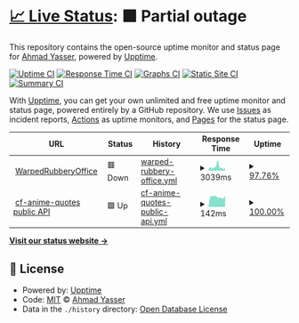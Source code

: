# [📈 Live Status](https://Aynh.github.io/keep-alive): <!--live status--> **🟧 Partial outage**

This repository contains the open-source uptime monitor and status page for [Ahmad Yasser](https://Aynh.github.io/keep-alive), powered by [Upptime](https://github.com/upptime/upptime).

[![Uptime CI](https://github.com/Aynh/keep-alive/workflows/Uptime%20CI/badge.svg)](https://github.com/Aynh/keep-alive/actions?query=workflow%3A%22Uptime+CI%22)
[![Response Time CI](https://github.com/Aynh/keep-alive/workflows/Response%20Time%20CI/badge.svg)](https://github.com/Aynh/keep-alive/actions?query=workflow%3A%22Response+Time+CI%22)
[![Graphs CI](https://github.com/Aynh/keep-alive/workflows/Graphs%20CI/badge.svg)](https://github.com/Aynh/keep-alive/actions?query=workflow%3A%22Graphs+CI%22)
[![Static Site CI](https://github.com/Aynh/keep-alive/workflows/Static%20Site%20CI/badge.svg)](https://github.com/Aynh/keep-alive/actions?query=workflow%3A%22Static+Site+CI%22)
[![Summary CI](https://github.com/Aynh/keep-alive/workflows/Summary%20CI/badge.svg)](https://github.com/Aynh/keep-alive/actions?query=workflow%3A%22Summary+CI%22)

With [Upptime](https://upptime.js.org), you can get your own unlimited and free uptime monitor and status page, powered entirely by a GitHub repository. We use [Issues](https://github.com/Aynh/keep-alive/issues) as incident reports, [Actions](https://github.com/Aynh/keep-alive/actions) as uptime monitors, and [Pages](https://Aynh.github.io/keep-alive) for the status page.

<!--start: status pages-->
<!-- This summary is generated by Upptime (https://github.com/upptime/upptime) -->
<!-- Do not edit this manually, your changes will be overwritten -->
<!-- prettier-ignore -->
| URL | Status | History | Response Time | Uptime |
| --- | ------ | ------- | ------------- | ------ |
| <img alt="" src="https://icons.duckduckgo.com/ip3/warpedrubberyoffice.aynh.repl.co.ico" height="13"> [WarpedRubberyOffice](https://warpedrubberyoffice.aynh.repl.co) | 🟥 Down | [warped-rubbery-office.yml](https://github.com/aynh/upptime/commits/HEAD/history/warped-rubbery-office.yml) | <details><summary><img alt="Response time graph" src="./graphs/warped-rubbery-office/response-time-week.png" height="20"> 3039ms</summary><br><a href="https://aynh.github.io/upptime/history/warped-rubbery-office"><img alt="Response time 3942" src="https://img.shields.io/endpoint?url=https%3A%2F%2Fraw.githubusercontent.com%2Faynh%2Fupptime%2FHEAD%2Fapi%2Fwarped-rubbery-office%2Fresponse-time.json"></a><br><a href="https://aynh.github.io/upptime/history/warped-rubbery-office"><img alt="24-hour response time 5936" src="https://img.shields.io/endpoint?url=https%3A%2F%2Fraw.githubusercontent.com%2Faynh%2Fupptime%2FHEAD%2Fapi%2Fwarped-rubbery-office%2Fresponse-time-day.json"></a><br><a href="https://aynh.github.io/upptime/history/warped-rubbery-office"><img alt="7-day response time 3039" src="https://img.shields.io/endpoint?url=https%3A%2F%2Fraw.githubusercontent.com%2Faynh%2Fupptime%2FHEAD%2Fapi%2Fwarped-rubbery-office%2Fresponse-time-week.json"></a><br><a href="https://aynh.github.io/upptime/history/warped-rubbery-office"><img alt="30-day response time 2220" src="https://img.shields.io/endpoint?url=https%3A%2F%2Fraw.githubusercontent.com%2Faynh%2Fupptime%2FHEAD%2Fapi%2Fwarped-rubbery-office%2Fresponse-time-month.json"></a><br><a href="https://aynh.github.io/upptime/history/warped-rubbery-office"><img alt="1-year response time 3942" src="https://img.shields.io/endpoint?url=https%3A%2F%2Fraw.githubusercontent.com%2Faynh%2Fupptime%2FHEAD%2Fapi%2Fwarped-rubbery-office%2Fresponse-time-year.json"></a></details> | <details><summary><a href="https://aynh.github.io/upptime/history/warped-rubbery-office">97.76%</a></summary><a href="https://aynh.github.io/upptime/history/warped-rubbery-office"><img alt="All-time uptime 99.01%" src="https://img.shields.io/endpoint?url=https%3A%2F%2Fraw.githubusercontent.com%2Faynh%2Fupptime%2FHEAD%2Fapi%2Fwarped-rubbery-office%2Fuptime.json"></a><br><a href="https://aynh.github.io/upptime/history/warped-rubbery-office"><img alt="24-hour uptime 89.91%" src="https://img.shields.io/endpoint?url=https%3A%2F%2Fraw.githubusercontent.com%2Faynh%2Fupptime%2FHEAD%2Fapi%2Fwarped-rubbery-office%2Fuptime-day.json"></a><br><a href="https://aynh.github.io/upptime/history/warped-rubbery-office"><img alt="7-day uptime 97.76%" src="https://img.shields.io/endpoint?url=https%3A%2F%2Fraw.githubusercontent.com%2Faynh%2Fupptime%2FHEAD%2Fapi%2Fwarped-rubbery-office%2Fuptime-week.json"></a><br><a href="https://aynh.github.io/upptime/history/warped-rubbery-office"><img alt="30-day uptime 98.95%" src="https://img.shields.io/endpoint?url=https%3A%2F%2Fraw.githubusercontent.com%2Faynh%2Fupptime%2FHEAD%2Fapi%2Fwarped-rubbery-office%2Fuptime-month.json"></a><br><a href="https://aynh.github.io/upptime/history/warped-rubbery-office"><img alt="1-year uptime 99.01%" src="https://img.shields.io/endpoint?url=https%3A%2F%2Fraw.githubusercontent.com%2Faynh%2Fupptime%2FHEAD%2Fapi%2Fwarped-rubbery-office%2Fuptime-year.json"></a></details>
| <img alt="" src="https://icons.duckduckgo.com/ip3/anime-quotes.pages.dev.ico" height="13"> [cf-anime-quotes public API](https://anime-quotes.pages.dev/api/10) | 🟩 Up | [cf-anime-quotes-public-api.yml](https://github.com/aynh/upptime/commits/HEAD/history/cf-anime-quotes-public-api.yml) | <details><summary><img alt="Response time graph" src="./graphs/cf-anime-quotes-public-api/response-time-week.png" height="20"> 142ms</summary><br><a href="https://aynh.github.io/upptime/history/cf-anime-quotes-public-api"><img alt="Response time 168" src="https://img.shields.io/endpoint?url=https%3A%2F%2Fraw.githubusercontent.com%2Faynh%2Fupptime%2FHEAD%2Fapi%2Fcf-anime-quotes-public-api%2Fresponse-time.json"></a><br><a href="https://aynh.github.io/upptime/history/cf-anime-quotes-public-api"><img alt="24-hour response time 154" src="https://img.shields.io/endpoint?url=https%3A%2F%2Fraw.githubusercontent.com%2Faynh%2Fupptime%2FHEAD%2Fapi%2Fcf-anime-quotes-public-api%2Fresponse-time-day.json"></a><br><a href="https://aynh.github.io/upptime/history/cf-anime-quotes-public-api"><img alt="7-day response time 142" src="https://img.shields.io/endpoint?url=https%3A%2F%2Fraw.githubusercontent.com%2Faynh%2Fupptime%2FHEAD%2Fapi%2Fcf-anime-quotes-public-api%2Fresponse-time-week.json"></a><br><a href="https://aynh.github.io/upptime/history/cf-anime-quotes-public-api"><img alt="30-day response time 164" src="https://img.shields.io/endpoint?url=https%3A%2F%2Fraw.githubusercontent.com%2Faynh%2Fupptime%2FHEAD%2Fapi%2Fcf-anime-quotes-public-api%2Fresponse-time-month.json"></a><br><a href="https://aynh.github.io/upptime/history/cf-anime-quotes-public-api"><img alt="1-year response time 168" src="https://img.shields.io/endpoint?url=https%3A%2F%2Fraw.githubusercontent.com%2Faynh%2Fupptime%2FHEAD%2Fapi%2Fcf-anime-quotes-public-api%2Fresponse-time-year.json"></a></details> | <details><summary><a href="https://aynh.github.io/upptime/history/cf-anime-quotes-public-api">100.00%</a></summary><a href="https://aynh.github.io/upptime/history/cf-anime-quotes-public-api"><img alt="All-time uptime 100.00%" src="https://img.shields.io/endpoint?url=https%3A%2F%2Fraw.githubusercontent.com%2Faynh%2Fupptime%2FHEAD%2Fapi%2Fcf-anime-quotes-public-api%2Fuptime.json"></a><br><a href="https://aynh.github.io/upptime/history/cf-anime-quotes-public-api"><img alt="24-hour uptime 100.00%" src="https://img.shields.io/endpoint?url=https%3A%2F%2Fraw.githubusercontent.com%2Faynh%2Fupptime%2FHEAD%2Fapi%2Fcf-anime-quotes-public-api%2Fuptime-day.json"></a><br><a href="https://aynh.github.io/upptime/history/cf-anime-quotes-public-api"><img alt="7-day uptime 100.00%" src="https://img.shields.io/endpoint?url=https%3A%2F%2Fraw.githubusercontent.com%2Faynh%2Fupptime%2FHEAD%2Fapi%2Fcf-anime-quotes-public-api%2Fuptime-week.json"></a><br><a href="https://aynh.github.io/upptime/history/cf-anime-quotes-public-api"><img alt="30-day uptime 100.00%" src="https://img.shields.io/endpoint?url=https%3A%2F%2Fraw.githubusercontent.com%2Faynh%2Fupptime%2FHEAD%2Fapi%2Fcf-anime-quotes-public-api%2Fuptime-month.json"></a><br><a href="https://aynh.github.io/upptime/history/cf-anime-quotes-public-api"><img alt="1-year uptime 100.00%" src="https://img.shields.io/endpoint?url=https%3A%2F%2Fraw.githubusercontent.com%2Faynh%2Fupptime%2FHEAD%2Fapi%2Fcf-anime-quotes-public-api%2Fuptime-year.json"></a></details>

<!--end: status pages-->

[**Visit our status website →**](https://Aynh.github.io/keep-alive)

## 📄 License

- Powered by: [Upptime](https://github.com/upptime/upptime)
- Code: [MIT](./LICENSE) © [Ahmad Yasser](https://Aynh.github.io/keep-alive)
- Data in the `./history` directory: [Open Database License](https://opendatacommons.org/licenses/odbl/1-0/)
